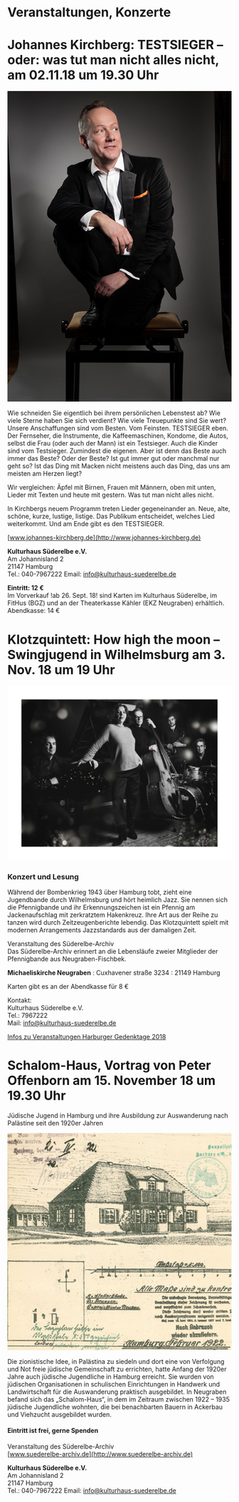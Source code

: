 # Veranstaltungen, Konzerte




# Johannes Kirchberg: TESTSIEGER – oder: was tut man nicht alles nicht, am 02.11.18 um 19.30 Uhr 

![](/img/Kirchberg_Testsieger_2.jpg)

Wie schneiden Sie eigentlich bei ihrem persönlichen Lebenstest ab? Wie viele Sterne haben
Sie sich verdient? Wie viele Treuepunkte sind Sie wert? Unsere Anschaffungen sind vom Besten.
Vom Feinsten. TESTSIEGER eben. Der Fernseher, die Instrumente, die Kaffeemaschinen, Kondome, die Autos,
selbst die Frau (oder auch der Mann) ist ein Testsieger. Auch die Kinder sind vom Testsieger. Zumindest die
eigenen. Aber ist denn das Beste auch immer das Beste? Oder der Beste? Ist gut immer gut oder
manchmal nur geht so? Ist das Ding mit Macken nicht meistens auch das Ding, das uns am meisten am Herzen liegt?

Wir vergleichen: Äpfel mit Birnen, Frauen mit Männern, oben mit unten, Lieder mit Texten
und heute mit gestern. Was tut man nicht alles nicht.

In Kirchbergs neuem Programm treten Lieder gegeneinander an. Neue, alte, schöne, kurze,
lustige, listige. Das Publikum entscheidet, welches Lied weiterkommt. Und am Ende gibt es den TESTSIEGER.


[www.johannes-kirchberg.de](http://www.johannes-kirchberg.de)

**Kulturhaus Süderelbe e.V.**  
Am Johannisland 2  
21147 Hamburg  
Tel.: 040-7967222
Email: info@kulturhaus-suederelbe.de  

**Eintritt: 12 €**  
Im Vorverkauf !ab 26. Sept. 18! sind Karten im Kulturhaus Süderelbe, im FitHus (BGZ) und
an der Theaterkasse Kähler (EKZ Neugraben) erhältlich.  
Abendkasse: 14 €




# Klotzquintett: How high the moon – Swingjugend in Wilhelmsburg am 3. Nov. 18 um 19 Uhr 

![](/img/KlotzQuintett.jpg)

### Konzert und Lesung

Während der Bombenkrieg 1943 über Hamburg tobt, zieht eine Jugendbande durch Wilhelmsburg und hört heimlich Jazz. 
Sie nennen sich die Pfennigbande und ihr Erkennungszeichen ist ein Pfennig am Jackenaufschlag mit zerkratztem Hakenkreuz.
Ihre Art aus der Reihe zu tanzen wird durch Zeitzeugenberichte lebendig. Das Klotzquintett spielt mit modernen Arrangements
Jazzstandards aus der damaligen Zeit.  

Veranstaltung des Süderelbe-Archiv  
Das Süderelbe-Archiv erinnert an die Lebensläufe zweier Mitglieder der Pfennigbande aus Neugraben-Fischbek. 

**Michaeliskirche Neugraben**
:   Cuxhavener straße 3234 
:   21149 Hamburg  

Karten gibt es an der Abendkasse für 8 €

Kontakt:  
Kulturhaus Süderelbe e.V.  
Tel.: 7967222  
Mail: info@kulturhaus-suederelbe.de 
  
[Infos zu Veranstaltungen Harburger Gedenktage 2018](http://gedenken-in-harburg.de/start/veranstaltungen/veranstaltungsdetails/event/harburger-gedenktage-2018/)





# Schalom-Haus, Vortrag von Peter Offenborn am 15. November 18 um 19.30 Uhr 

Jüdische Jugend in Hamburg und ihre Ausbildung zur Auswanderung nach Palästine seit den 1920er Jahren

![](/img/Schalom-Haus.jpg)

Die zionistische Idee, in Palästina zu siedeln und dort eine von Verfolgung und Not freie
jüdische Gemeinschaft zu errichten, hatte Anfang der 1920er Jahre auch jüdische Jugendliche
in Hamburg erreicht. Sie wurden von jüdischen Organisationen in schulischen Einrichtungen
in Handwerk und Landwirtschaft für die Auswanderung praktisch ausgebildet. In Neugraben befand
sich das „Schalom-Haus“, in dem im Zeitraum zwischen 1922 – 1935 jüdische Jugendliche wohnten, 
die bei benachbarten Bauern in Ackerbau und Viehzucht ausgebildet wurden. 

#### Eintritt ist frei, gerne Spenden 

Veranstaltung des Süderelbe-Archiv  
[www.suederelbe-archiv.de](http://www.suederelbe-archiv.de)

**Kulturhaus Süderelbe e.V.**  
Am Johannisland 2  
21147 Hamburg  
Tel.: 040-7967222
Email: info@kulturhaus-suederelbe.de






